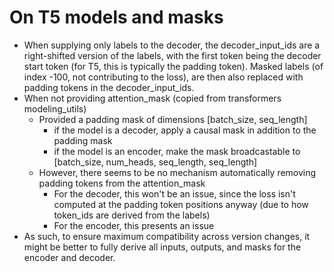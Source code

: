 # On T5 models and masks

- When supplying only labels to the decoder, the decoder_input_ids are a right-shifted version of the labels, with the first token being the decoder start token (for T5, this is typically the padding token). Masked labels (of index -100, not contributing to the loss), are then also replaced with padding tokens in the decoder_input_ids.
- When not providing attention_mask (copied from transformers modeling_utils)
  - Provided a padding mask of dimensions [batch_size, seq_length]
    - if the model is a decoder, apply a causal mask in addition to the padding mask
    - if the model is an encoder, make the mask broadcastable to [batch_size, num_heads, seq_length, seq_length]
  - However, there seems to be no mechanism automatically removing padding tokens from the attention_mask
    - For the decoder, this won't be an issue, since the loss isn't computed at the padding token positions anyway (due to how token_ids are derived from the labels)
    - For the encoder, this presents an issue
- As such, to ensure maximum compatibility across version changes, it might be better to fully derive all inputs, outputs, and masks for the encoder and decoder.